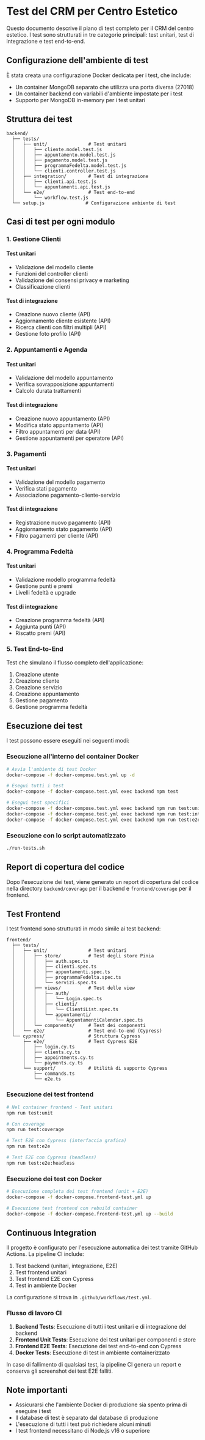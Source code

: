 # Test del CRM per Centro Estetico

Questo documento descrive il piano di test completo per il CRM del centro estetico. I test sono strutturati in tre categorie principali: test unitari, test di integrazione e test end-to-end.

## Configurazione dell'ambiente di test

È stata creata una configurazione Docker dedicata per i test, che include:

- Un container MongoDB separato che utilizza una porta diversa (27018)
- Un container backend con variabili d'ambiente impostate per i test
- Supporto per MongoDB in-memory per i test unitari

## Struttura dei test

```
backend/
  ├── tests/
  │   ├── unit/               # Test unitari
  │   │   ├── cliente.model.test.js
  │   │   ├── appuntamento.model.test.js
  │   │   ├── pagamento.model.test.js
  │   │   ├── programmaFedelta.model.test.js
  │   │   └── clienti.controller.test.js
  │   ├── integration/        # Test di integrazione
  │   │   ├── clienti.api.test.js
  │   │   └── appuntamenti.api.test.js
  │   └── e2e/                # Test end-to-end
  │       └── workflow.test.js
  └── setup.js               # Configurazione ambiente di test
```

## Casi di test per ogni modulo

### 1. Gestione Clienti

#### Test unitari
- Validazione del modello cliente
- Funzioni del controller clienti
- Validazione dei consensi privacy e marketing
- Classificazione clienti

#### Test di integrazione
- Creazione nuovo cliente (API)
- Aggiornamento cliente esistente (API)
- Ricerca clienti con filtri multipli (API)
- Gestione foto profilo (API)

### 2. Appuntamenti e Agenda

#### Test unitari
- Validazione del modello appuntamento
- Verifica sovrapposizione appuntamenti
- Calcolo durata trattamenti

#### Test di integrazione
- Creazione nuovo appuntamento (API)
- Modifica stato appuntamento (API)
- Filtro appuntamenti per data (API)
- Gestione appuntamenti per operatore (API)

### 3. Pagamenti

#### Test unitari
- Validazione del modello pagamento
- Verifica stati pagamento
- Associazione pagamento-cliente-servizio

#### Test di integrazione
- Registrazione nuovo pagamento (API)
- Aggiornamento stato pagamento (API)
- Filtro pagamenti per cliente (API)

### 4. Programma Fedeltà

#### Test unitari
- Validazione modello programma fedeltà
- Gestione punti e premi
- Livelli fedeltà e upgrade

#### Test di integrazione
- Creazione programma fedeltà (API)
- Aggiunta punti (API)
- Riscatto premi (API)

### 5. Test End-to-End

Test che simulano il flusso completo dell'applicazione:
1. Creazione utente
2. Creazione cliente
3. Creazione servizio
4. Creazione appuntamento
5. Gestione pagamento
6. Gestione programma fedeltà

## Esecuzione dei test

I test possono essere eseguiti nei seguenti modi:

### Esecuzione all'interno del container Docker

```bash
# Avvia l'ambiente di test Docker
docker-compose -f docker-compose.test.yml up -d

# Esegui tutti i test
docker-compose -f docker-compose.test.yml exec backend npm test

# Esegui test specifici
docker-compose -f docker-compose.test.yml exec backend npm run test:unit
docker-compose -f docker-compose.test.yml exec backend npm run test:integration
docker-compose -f docker-compose.test.yml exec backend npm run test:e2e
```

### Esecuzione con lo script automatizzato

```bash
./run-tests.sh
```

## Report di copertura del codice

Dopo l'esecuzione dei test, viene generato un report di copertura del codice nella directory `backend/coverage` per il backend e `frontend/coverage` per il frontend.

## Test Frontend

I test frontend sono strutturati in modo simile ai test backend:

```
frontend/
  ├── tests/
  │   ├── unit/               # Test unitari
  │   │   ├── store/          # Test degli store Pinia
  │   │   │   ├── auth.spec.ts
  │   │   │   ├── clienti.spec.ts
  │   │   │   ├── appuntamenti.spec.ts
  │   │   │   ├── programmaFedelta.spec.ts
  │   │   │   └── servizi.spec.ts
  │   │   ├── views/          # Test delle view
  │   │   │   ├── auth/
  │   │   │   │   └── Login.spec.ts
  │   │   │   ├── clienti/
  │   │   │   │   └── ClientiList.spec.ts
  │   │   │   └── appuntamenti/
  │   │   │       └── AppuntamentiCalendar.spec.ts
  │   │   └── components/     # Test dei componenti
  │   └── e2e/                # Test end-to-end (Cypress)
  └── cypress/                # Struttura Cypress
      ├── e2e/                # Test Cypress E2E
      │   ├── login.cy.ts
      │   ├── clients.cy.ts
      │   ├── appointments.cy.ts
      │   └── payments.cy.ts
      └── support/            # Utilità di supporto Cypress
          ├── commands.ts
          └── e2e.ts
```

### Esecuzione dei test frontend

```bash
# Nel container frontend - Test unitari
npm run test:unit

# Con coverage
npm run test:coverage

# Test E2E con Cypress (interfaccia grafica)
npm run test:e2e

# Test E2E con Cypress (headless)
npm run test:e2e:headless
```

### Esecuzione dei test con Docker

```bash
# Esecuzione completa dei test frontend (unit + E2E)
docker-compose -f docker-compose.frontend-test.yml up

# Esecuzione test frontend con rebuild container
docker-compose -f docker-compose.frontend-test.yml up --build
```

## Continuous Integration

Il progetto è configurato per l'esecuzione automatica dei test tramite GitHub Actions. La pipeline CI include:

1. Test backend (unitari, integrazione, E2E)
2. Test frontend unitari
3. Test frontend E2E con Cypress
4. Test in ambiente Docker

La configurazione si trova in `.github/workflows/test.yml`.

### Flusso di lavoro CI

1. **Backend Tests**: Esecuzione di tutti i test unitari e di integrazione del backend
2. **Frontend Unit Tests**: Esecuzione dei test unitari per componenti e store
3. **Frontend E2E Tests**: Esecuzione dei test end-to-end con Cypress
4. **Docker Tests**: Esecuzione di test in ambiente containerizzato

In caso di fallimento di qualsiasi test, la pipeline CI genera un report e conserva gli screenshot dei test E2E falliti.

## Note importanti

- Assicurarsi che l'ambiente Docker di produzione sia spento prima di eseguire i test
- Il database di test è separato dal database di produzione
- L'esecuzione di tutti i test può richiedere alcuni minuti
- I test frontend necessitano di Node.js v16 o superiore
